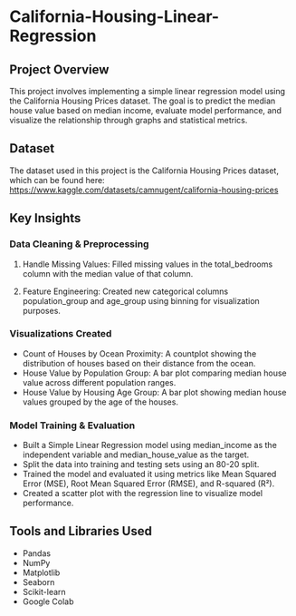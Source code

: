# California-Housing-Linear-Regression

## Project Overview
This project involves implementing a simple linear regression model using the California Housing Prices dataset. The goal is to predict the median house value based on median income, evaluate model performance, and visualize the relationship through graphs and statistical metrics.

## Dataset
The dataset used in this project is the California Housing Prices dataset, which can be found here: https://www.kaggle.com/datasets/camnugent/california-housing-prices

## Key Insights

### Data Cleaning & Preprocessing
1. Handle Missing Values: Filled missing values in the total_bedrooms column with the median value of that column.

2. Feature Engineering: Created new categorical columns population_group and age_group using binning for visualization purposes.

### Visualizations Created
- Count of Houses by Ocean Proximity: A countplot showing the distribution of houses based on their distance from the ocean.
- House Value by Population Group: A bar plot comparing median house value across different population ranges.
- House Value by Housing Age Group: A bar plot showing median house values grouped by the age of the houses.

### Model Training & Evaluation
- Built a Simple Linear Regression model using median_income as the independent variable and median_house_value as the target.
- Split the data into training and testing sets using an 80-20 split.
- Trained the model and evaluated it using metrics like Mean Squared Error (MSE), Root Mean Squared Error (RMSE), and R-squared (R²).
- Created a scatter plot with the regression line to visualize model performance.

## Tools and Libraries Used
- Pandas
- NumPy
- Matplotlib
- Seaborn
- Scikit-learn
- Google Colab
